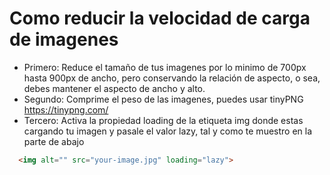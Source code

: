 # Como reducir la velocidad de carga de imagenes
  * Primero: Reduce el tamaño de tus imagenes por lo minimo de 700px hasta 900px de ancho, pero conservando la relación de aspecto, o sea, debes mantener el aspecto de ancho y alto.
  * Segundo: Comprime el peso de las imagenes, puedes usar tinyPNG https://tinypng.com/
  * Tercero: Activa la propiedad loading de la etiqueta img donde estas cargando tu imagen y pasale el valor lazy, tal y como te muestro en la parte de abajo
  
  ``` html 
    <img alt="" src="your-image.jpg" loading="lazy">
  
  ```
